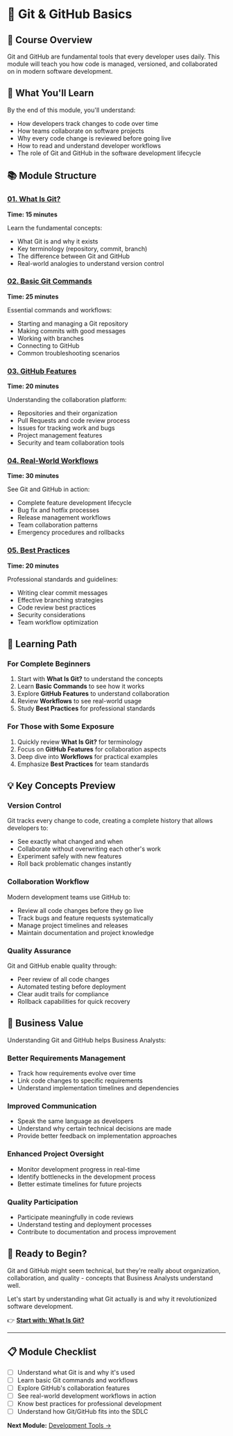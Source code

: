 # 🔄 Git & GitHub Basics

## 📖 Course Overview

Git and GitHub are fundamental tools that every developer uses daily. This module will teach you how code is managed, versioned, and collaborated on in modern software development.

## 🎯 What You'll Learn

By the end of this module, you'll understand:

- How developers track changes to code over time
- How teams collaborate on software projects
- Why every code change is reviewed before going live
- How to read and understand developer workflows
- The role of Git and GitHub in the software development lifecycle

## 📚 Module Structure

### [01. What Is Git?](./01-what-is-git/README.md)

**Time: 15 minutes**

Learn the fundamental concepts:

- What Git is and why it exists
- Key terminology (repository, commit, branch)
- The difference between Git and GitHub
- Real-world analogies to understand version control

### [02. Basic Git Commands](./02-basic-commands/README.md)

**Time: 25 minutes**

Essential commands and workflows:

- Starting and managing a Git repository
- Making commits with good messages
- Working with branches
- Connecting to GitHub
- Common troubleshooting scenarios

### [03. GitHub Features](./03-github-features/README.md)

**Time: 20 minutes**

Understanding the collaboration platform:

- Repositories and their organization
- Pull Requests and code review process
- Issues for tracking work and bugs
- Project management features
- Security and team collaboration tools

### [04. Real-World Workflows](./04-workflow-examples/README.md)

**Time: 30 minutes**

See Git and GitHub in action:

- Complete feature development lifecycle
- Bug fix and hotfix processes
- Release management workflows
- Team collaboration patterns
- Emergency procedures and rollbacks

### [05. Best Practices](./05-best-practices/README.md)

**Time: 20 minutes**

Professional standards and guidelines:

- Writing clear commit messages
- Effective branching strategies
- Code review best practices
- Security considerations
- Team workflow optimization

## 🎯 Learning Path

### For Complete Beginners

1. Start with **What Is Git?** to understand the concepts
2. Learn **Basic Commands** to see how it works
3. Explore **GitHub Features** to understand collaboration
4. Review **Workflows** to see real-world usage
5. Study **Best Practices** for professional standards

### For Those with Some Exposure

1. Quickly review **What Is Git?** for terminology
2. Focus on **GitHub Features** for collaboration aspects
3. Deep dive into **Workflows** for practical examples
4. Emphasize **Best Practices** for team standards

## 💡 Key Concepts Preview

### Version Control

Git tracks every change to code, creating a complete history that allows developers to:

- See exactly what changed and when
- Collaborate without overwriting each other's work
- Experiment safely with new features
- Roll back problematic changes instantly

### Collaboration Workflow

Modern development teams use GitHub to:

- Review all code changes before they go live
- Track bugs and feature requests systematically
- Manage project timelines and releases
- Maintain documentation and project knowledge

### Quality Assurance

Git and GitHub enable quality through:

- Peer review of all code changes
- Automated testing before deployment
- Clear audit trails for compliance
- Rollback capabilities for quick recovery

## 🎯 Business Value

Understanding Git and GitHub helps Business Analysts:

### **Better Requirements Management**

- Track how requirements evolve over time
- Link code changes to specific requirements
- Understand implementation timelines and dependencies

### **Improved Communication**

- Speak the same language as developers
- Understand why certain technical decisions are made
- Provide better feedback on implementation approaches

### **Enhanced Project Oversight**

- Monitor development progress in real-time
- Identify bottlenecks in the development process
- Better estimate timelines for future projects

### **Quality Participation**

- Participate meaningfully in code reviews
- Understand testing and deployment processes
- Contribute to documentation and process improvement

## 🚀 Ready to Begin?

Git and GitHub might seem technical, but they're really about organization, collaboration, and quality - concepts that Business Analysts understand well.

Let's start by understanding what Git actually is and why it revolutionized software development.

👉 **[Start with: What Is Git?](./01-what-is-git/README.md)**

---

## 📋 Module Checklist

- [ ] Understand what Git is and why it's used
- [ ] Learn basic Git commands and workflows
- [ ] Explore GitHub's collaboration features
- [ ] See real-world development workflows in action
- [ ] Know best practices for professional development
- [ ] Understand how Git/GitHub fits into the SDLC

**Next Module:** [Development Tools →](../02-Development-Tools/README.md)
